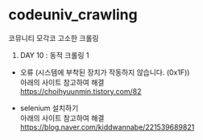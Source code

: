 # codeuniv_crawling  
코뮤니티 모각코 고소한 크롤링  

1. DAY 10 : 동적 크롤링 1  
- 오류 (시스템에 부착된 장치가 작동하지 않습니다. (0x1F))  
아래의 사이트 참고하여 해결  
https://choihyuunmin.tistory.com/82  

- selenium 설치하기  
아래의 사이트 참고하여 해결  
https://blog.naver.com/kiddwannabe/221539689821  
